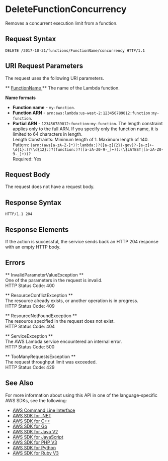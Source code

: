 # DeleteFunctionConcurrency<a name="API_DeleteFunctionConcurrency"></a>

Removes a concurrent execution limit from a function\.

## Request Syntax<a name="API_DeleteFunctionConcurrency_RequestSyntax"></a>

```
DELETE /2017-10-31/functions/FunctionName/concurrency HTTP/1.1
```

## URI Request Parameters<a name="API_DeleteFunctionConcurrency_RequestParameters"></a>

The request uses the following URI parameters\.

 ** [ FunctionName ](#API_DeleteFunctionConcurrency_RequestSyntax) **   <a name="SSS-DeleteFunctionConcurrency-request-FunctionName"></a>
The name of the Lambda function\.  

**Name formats**
+  **Function name** \- `my-function`\.
+  **Function ARN** \- `arn:aws:lambda:us-west-2:123456789012:function:my-function`\.
+  **Partial ARN** \- `123456789012:function:my-function`\.
The length constraint applies only to the full ARN\. If you specify only the function name, it is limited to 64 characters in length\.  
Length Constraints: Minimum length of 1\. Maximum length of 140\.  
Pattern: `(arn:(aws[a-zA-Z-]*)?:lambda:)?([a-z]{2}(-gov)?-[a-z]+-\d{1}:)?(\d{12}:)?(function:)?([a-zA-Z0-9-_]+)(:(\$LATEST|[a-zA-Z0-9-_]+))?`   
Required: Yes

## Request Body<a name="API_DeleteFunctionConcurrency_RequestBody"></a>

The request does not have a request body\.

## Response Syntax<a name="API_DeleteFunctionConcurrency_ResponseSyntax"></a>

```
HTTP/1.1 204
```

## Response Elements<a name="API_DeleteFunctionConcurrency_ResponseElements"></a>

If the action is successful, the service sends back an HTTP 204 response with an empty HTTP body\.

## Errors<a name="API_DeleteFunctionConcurrency_Errors"></a>

 ** InvalidParameterValueException **   
One of the parameters in the request is invalid\.  
HTTP Status Code: 400

 ** ResourceConflictException **   
The resource already exists, or another operation is in progress\.  
HTTP Status Code: 409

 ** ResourceNotFoundException **   
The resource specified in the request does not exist\.  
HTTP Status Code: 404

 ** ServiceException **   
The AWS Lambda service encountered an internal error\.  
HTTP Status Code: 500

 ** TooManyRequestsException **   
The request throughput limit was exceeded\.  
HTTP Status Code: 429

## See Also<a name="API_DeleteFunctionConcurrency_SeeAlso"></a>

For more information about using this API in one of the language\-specific AWS SDKs, see the following:
+  [ AWS Command Line Interface](https://docs.aws.amazon.com/goto/aws-cli/lambda-2015-03-31/DeleteFunctionConcurrency) 
+  [ AWS SDK for \.NET](https://docs.aws.amazon.com/goto/DotNetSDKV3/lambda-2015-03-31/DeleteFunctionConcurrency) 
+  [ AWS SDK for C\+\+](https://docs.aws.amazon.com/goto/SdkForCpp/lambda-2015-03-31/DeleteFunctionConcurrency) 
+  [ AWS SDK for Go](https://docs.aws.amazon.com/goto/SdkForGoV1/lambda-2015-03-31/DeleteFunctionConcurrency) 
+  [ AWS SDK for Java V2](https://docs.aws.amazon.com/goto/SdkForJavaV2/lambda-2015-03-31/DeleteFunctionConcurrency) 
+  [ AWS SDK for JavaScript](https://docs.aws.amazon.com/goto/AWSJavaScriptSDK/lambda-2015-03-31/DeleteFunctionConcurrency) 
+  [ AWS SDK for PHP V3](https://docs.aws.amazon.com/goto/SdkForPHPV3/lambda-2015-03-31/DeleteFunctionConcurrency) 
+  [ AWS SDK for Python](https://docs.aws.amazon.com/goto/boto3/lambda-2015-03-31/DeleteFunctionConcurrency) 
+  [ AWS SDK for Ruby V3](https://docs.aws.amazon.com/goto/SdkForRubyV3/lambda-2015-03-31/DeleteFunctionConcurrency) 